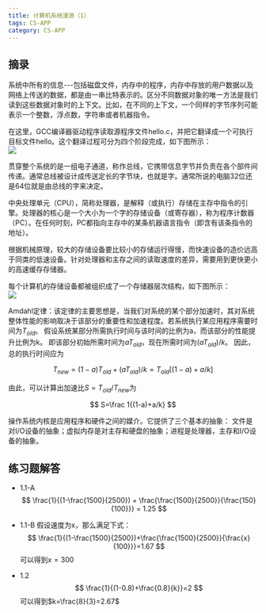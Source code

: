 ```yaml
---
title: 计算机系统漫游（1）
tags: CS-APP
category: CS-APP
---
```


## 摘录

系统中所有的信息---包括磁盘文件，内存中的程序，内存中存放的用户数据以及网络上传送的数据，都是由一串比特表示的。区分不同数据对象的唯一方法是我们读到这些数据对象时的上下文。比如，在不同的上下文，一个同样的字节序列可能表示一个整数，浮点数，字符串或者机器指令。

在这里，GCC编译器驱动程序读取源程序文件hello.c，并把它翻译成一个可执行目标文件hello。这个翻译过程可分为四个阶段完成，如下图所示：<br/>![]({{site_url}}/assets/csapp/ch1/1-3.png)
<!--more-->

贯穿整个系统的是一组电子通道，称作总线，它携带信息字节并负责在各个部件间传递。通常总线被设计成传送定长的字节块，也就是字。通常所说的电脑32位还是64位就是由总线的字来决定。

中央处理单元（CPU），简称处理器，是解释（或执行）存储在主存中指令的引擎。处理器的核心是一个大小为一个字的存储设备（或寄存器），称为程序计数器（PC）。在任何时刻，PC都指向主存中的某条机器语言指令（即含有该条指令的地址）。

根据机械原理，较大的存储设备要比较小的存储运行得慢，而快速设备的造价远高于同类的低速设备。针对处理器和主存之间的读取速度的差异，需要用到更快更小的高速缓存存储器。

每个计算机的存储设备都被组织成了一个存储器层次结构，如下图所示：<br/>![]({{site_url}}/assets/csapp/ch1/1-9.png)

Amdahl定律：该定律的主要思想是，当我们对系统的某个部分加速时，其对系统整体性能的影响取决于该部分的重要性和加速程度。若系统执行某应用程序需要时间为$T_{old}$。 假设系统某部分所需执行时间与该时间的比例为a，而该部分的性能提升比例为k。 即该部分初始所需时间为$aT_{old}$，现在所需时间为$(aT_{old})/k$。 因此，总的执行时间应为

$$
    T_{new}=(1-a)T_{old}+(aT_{old})/k=T_{old}[(1-a)+a/k]
$$

由此，可以计算出加速比$S=T_{old}/T_{new}$为

$$
    S=\frac 1{(1-a)+a/k}
$$

操作系统内核是应用程序和硬件之间的媒介。它提供了三个基本的抽象： 文件是对I/O设备的抽象；虚拟内存是对主存和硬盘的抽象；进程是处理器，主存和I/O设备的抽象。

## 练习题解答

* 1.1-A 
$$
    \frac{1}{(1-\frac{1500}{2500}) + \frac{\frac{1500}{2500}}{\frac{150}{100}}} = 1.25
$$

* 1.1-B 假设速度为x，那么满足下式：
$$
    \frac{1}{(1-\frac{1500}{2500})+\frac{\frac{1500}{2500}}{\frac{x}{100}}}=1.67
$$
可以得到$x=300$

* 1.2 
$$
    \frac{1}{(1-0.8)+\frac{0.8}{k}}=2
$$
可以得到$k=\frac{8}{3}=2.67$

     
